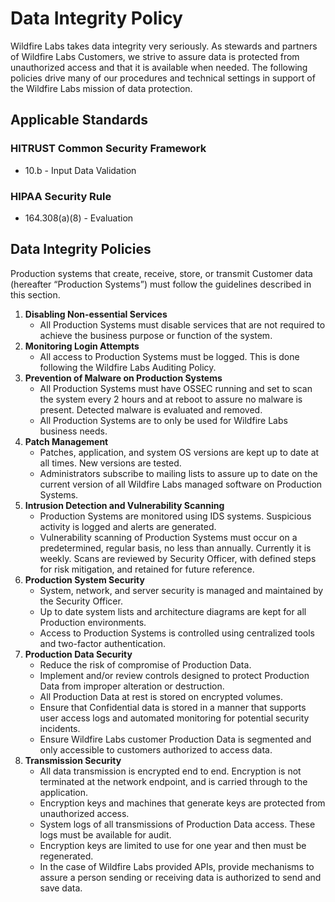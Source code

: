 # Data Integrity Policy

Wildfire Labs takes data integrity very seriously. As stewards and partners of Wildfire Labs Customers, we strive to assure data is protected from unauthorized access and that it is available when needed. The following policies drive many of our procedures and technical settings in support of the Wildfire Labs mission of data protection.

## **Applicable Standards**

### **HITRUST Common Security Framework**

* 10.b - Input Data Validation

### **HIPAA Security Rule**

* 164.308\(a\)\(8\) - Evaluation

## **Data Integrity Policies**

Production systems that create, receive, store, or transmit Customer data \(hereafter “Production Systems”\) must follow the guidelines described in this section.

1. **Disabling Non-essential Services**
   * All Production Systems must disable services that are not required to achieve the business purpose or function of the system.
2. **Monitoring Login Attempts**
   * All access to Production Systems must be logged. This is done following the Wildfire Labs Auditing Policy.
3. **Prevention of Malware on Production Systems**
   * All Production Systems must have OSSEC running and set to scan the system every 2 hours and at reboot to assure no malware is present. Detected malware is evaluated and removed.
   * All Production Systems are to only be used for Wildfire Labs business needs.
4. **Patch Management**
   * Patches, application, and system OS versions are kept up to date at all times. New versions are tested.
   * Administrators subscribe to mailing lists to assure up to date on the current version of all Wildfire Labs managed software on Production Systems.
5. **Intrusion Detection and Vulnerability Scanning**
   * Production Systems are monitored using IDS systems. Suspicious activity is logged and alerts are generated.
   * Vulnerability scanning of Production Systems must occur on a predetermined, regular basis, no less than annually. Currently it is weekly. Scans are reviewed by Security Officer, with defined steps for risk mitigation, and retained for future reference.
6. **Production System Security**
   * System, network, and server security is managed and maintained by the Security Officer.
   * Up to date system lists and architecture diagrams are kept for all Production environments.
   * Access to Production Systems is controlled using centralized tools and two-factor authentication.
7. **Production Data Security**
   * Reduce the risk of compromise of Production Data.
   * Implement and/or review controls designed to protect Production Data from improper alteration or destruction.
   * All Production Data at rest is stored on encrypted volumes.
   * Ensure that Confidential data is stored in a manner that supports user access logs and automated monitoring for potential security incidents.
   * Ensure Wildfire Labs customer Production Data is segmented and only accessible to customers authorized to access data.
8. **Transmission Security**
   * All data transmission is encrypted end to end. Encryption is not terminated at the network endpoint, and is carried through to the application.
   * Encryption keys and machines that generate keys are protected from unauthorized access.
   * System logs of all transmissions of Production Data access. These logs must be available for audit.
   * Encryption keys are limited to use for one year and then must be regenerated.
   * In the case of Wildfire Labs provided APIs, provide mechanisms to assure a person sending or receiving data is authorized to send and save data.

